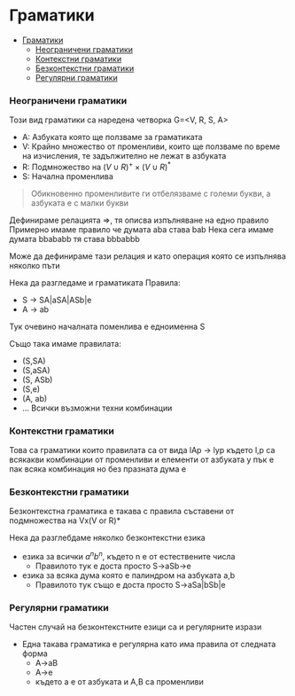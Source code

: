 # Граматики

<!-- TOC -->
* [Граматики](#граматики)
    * [Неограничени граматики](#неограничени-граматики)
    * [Контекстни граматики](#контекстни-граматики)
    * [Безконтекстни граматики](#безконтекстни-граматики)
    * [Регулярни граматики](#регулярни-граматики)
<!-- TOC -->

### Неограничени граматики
Този вид граматики са наредена четворка G=<V, R, S, A>
- A: Азбуката която ще ползваме за граматиката
- V: Крайно множество от променливи, които ще ползваме по време на изчисления, те задължително не лежат в азбуката
- R: Подмножество на $(V\cup R)^+\times(V\cup R)^*$
- S: Начална променлива

> Обикновенно променливите ги отбелязваме с големи букви, а азбуката е с малки букви

Дефинираме релацията =>, тя описва изпълняване на едно правило
Примерно имаме правило че думата aba става bab
Нека сега имаме думата bbababb тя става bbbabbb

Може да дефинираме тази релация и като операция която се изпълнява няколко пъти

Нека да разгледаме и граматиката 
Правила:
- S -> SA|aSA|ASb|e
- A -> ab

Тук очевино началната поменлива е едноименна S

Също така имаме правилата:
- (S,SA)
- (S,aSA)
- (S, ASb)
- (S,e)
- (A, ab)
- ... Всички възможни техни комбинации


### Контекстни граматики

Това са граматики които правилата са от вида
lAp -> lyp
където l,p са всякакви комбинации от променливи и елементи от азбуката
y пък е пак всяка комбинация но без празната дума e

### Безконтекстни граматики

Безконтекстна граматика е такава с правила съставени от подмножества на Vx(V or R)*

Нека да разглебдаме няколко безконтекстни езика
- езика за всички $a^nb^n$, където n е от естествените числа
  - Правилото тук е доста просто S->aSb->e
- езика за всяка дума която е палиндром на азбуката a,b
  - Правилото тук също е доста просто S->aSa|bSb|e

### Регулярни граматики
Частен случай на безконтекстните езици са и регулярните изрази
- Една такава граматика е регулярна като има правила от следната форма
  - A->aB
  - A->e
  - където a е от азбуката и A,B са променливи